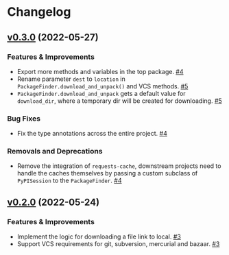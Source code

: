 # Changelog

<!-- insertion marker -->
## [v0.3.0](https://github.com/frostming/unearth/releases/tag/0.3.0) (2022-05-27)

### Features & Improvements

- Export more methods and variables in the top package. [#4](https://github.com/frostming/unearth/issues/4)
- Rename parameter `dest` to `location` in `PackageFinder.download_and_unpack()` and VCS methods. [#5](https://github.com/frostming/unearth/issues/5)
- `PackageFinder.download_and_unpack` gets a default value for `download_dir`, where a temporary dir will be created for downloading. [#5](https://github.com/frostming/unearth/issues/5)

### Bug Fixes

- Fix the type annotations across the entire project. [#4](https://github.com/frostming/unearth/issues/4)

### Removals and Deprecations

- Remove the integration of `requests-cache`, downstream projects need to handle the caches themselves by passing a custom subclass of `PyPISession` to the `PackageFinder`. [#4](https://github.com/frostming/unearth/issues/4)


## [v0.2.0](https://github.com/frostming/unearth/releases/tag/0.2.0) (2022-05-24)

### Features & Improvements

- Implement the logic for downloading a file link to local. [#3](https://github.com/frostming/unearth/issues/3)
- Support VCS requirements for git, subversion, mercurial and bazaar. [#3](https://github.com/frostming/unearth/issues/3)
